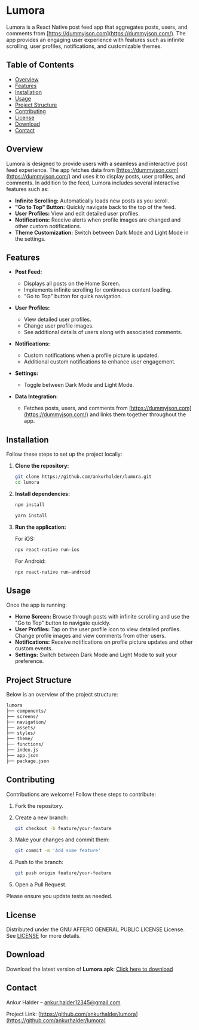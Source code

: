 # Lumora

Lumora is a React Native post feed app that aggregates posts, users, and comments from [https://dummyjson.com](https://dummyjson.com/). The app provides an engaging user experience with features such as infinite scrolling, user profiles, notifications, and customizable themes.

## Table of Contents

- [Overview](#overview)
- [Features](#features)
- [Installation](#installation)
- [Usage](#usage)
- [Project Structure](#project-structure)
- [Contributing](#contributing)
- [License](#license)
- [Download](#download)
- [Contact](#contact)

## Overview

Lumora is designed to provide users with a seamless and interactive post feed experience. The app fetches data from [https://dummyjson.com](https://dummyjson.com/) and uses it to display posts, user profiles, and comments. In addition to the feed, Lumora includes several interactive features such as:

- **Infinite Scrolling:** Automatically loads new posts as you scroll.
- **"Go to Top" Button:** Quickly navigate back to the top of the feed.
- **User Profiles:** View and edit detailed user profiles.
- **Notifications:** Receive alerts when profile images are changed and other custom notifications.
- **Theme Customization:** Switch between Dark Mode and Light Mode in the settings.

## Features

- **Post Feed:**

  - Displays all posts on the Home Screen.
  - Implements infinite scrolling for continuous content loading.
  - "Go to Top" button for quick navigation.

- **User Profiles:**

  - View detailed user profiles.
  - Change user profile images.
  - See additional details of users along with associated comments.

- **Notifications:**

  - Custom notifications when a profile picture is updated.
  - Additional custom notifications to enhance user engagement.

- **Settings:**

  - Toggle between Dark Mode and Light Mode.

- **Data Integration:**
  - Fetches posts, users, and comments from [https://dummyjson.com](https://dummyjson.com/) and links them together throughout the app.

## Installation

Follow these steps to set up the project locally:

1. **Clone the repository:**

   ```bash
   git clone https://github.com/ankurhalder/lumora.git
   cd lumora
   ```

2. **Install dependencies:**

   ```bash
   npm install

   yarn install
   ```

3. **Run the application:**

   For iOS:

   ```bash
   npx react-native run-ios
   ```

   For Android:

   ```bash
   npx react-native run-android
   ```

## Usage

Once the app is running:

- **Home Screen:** Browse through posts with infinite scrolling and use the "Go to Top" button to navigate quickly.
- **User Profiles:** Tap on the user profile icon to view detailed profiles. Change profile images and view comments from other users.
- **Notifications:** Receive notifications on profile picture updates and other custom events.
- **Settings:** Switch between Dark Mode and Light Mode to suit your preference.

## Project Structure

Below is an overview of the project structure:

```bash
lumora
├── components/
├── screens/
├── navigation/
├── assets/
├── styles/
├── theme/
├── functions/
├── index.js
├── app.json
├── package.json
```

## Contributing

Contributions are welcome! Follow these steps to contribute:

1. Fork the repository.

2. Create a new branch:

   ```bash
   git checkout -b feature/your-feature
   ```

3. Make your changes and commit them:

   ```bash
   git commit -m 'Add some feature'
   ```

4. Push to the branch:

   ```bash
   git push origin feature/your-feature
   ```

5. Open a Pull Request.

Please ensure you update tests as needed.

## License

Distributed under the GNU AFFERO GENERAL PUBLIC LICENSE License. See [LICENSE](LICENSE) for more details.

## Download

Download the latest version of **Lumora.apk**: [Click here to download](Lumora.apk)

## Contact

Ankur Halder – [ankur.halder12345@gmail.com](mailto:ankur.halder12345@gmail.com)

Project Link: [https://github.com/ankurhalder/lumora](https://github.com/ankurhalder/lumora)
